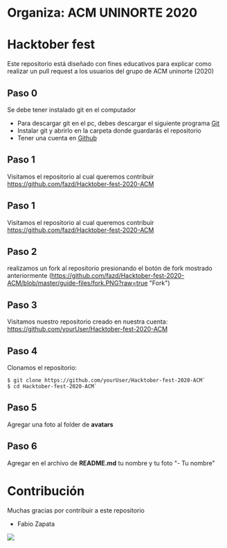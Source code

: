 # Organiza:  ACM UNINORTE 2020

# Hacktober fest
Este repositorio está diseñado con fines educativos para explicar como realizar un pull request a los usuarios del grupo de ACM uninorte (2020)


## Paso 0
Se debe tener instalado git en el computador
-  Para descargar git en el pc, debes descargar el siguiente programa [Git](https://git-scm.com/downloads)
-  Instalar git y abrirlo en la carpeta donde guardarás el repositorio
-  Tener una cuenta en [Github](htpps://www.github.com)


## Paso 1
Visitamos el repositorio al cual queremos contribuir 
https://github.com/fazd/Hacktober-fest-2020-ACM

## Paso 1
Visitamos el repositorio al cual queremos contribuir 
https://github.com/fazd/Hacktober-fest-2020-ACM

## Paso 2
realizamos un fork al repositorio presionando el botón de fork mostrado anteriormente
(https://github.com/fazd/Hacktober-fest-2020-ACM/blob/master/guide-files/fork.PNG?raw=true "Fork")

## Paso 3 
Visitamos nuestro repositorio creado en nuestra cuenta:
https://github.com/yourUser/Hacktober-fest-2020-ACM

## Paso 4
Clonamos el repositorio:
```ssh
$ git clone https://github.com/yourUser/Hacktober-fest-2020-ACM`
$ cd Hacktober-fest-2020-ACM`
``` 

## Paso 5
Agregar una foto al folder de **avatars**

## Paso 6
Agregar en el archivo de **README.md** tu nombre y tu foto 
"-  Tu nombre"


# Contribución
Muchas gracias por contribuir a este repositorio

-  Fabio Zapata

<img src = "https://github.com/vuejs/vue/graphs/contributors">

